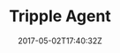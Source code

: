 ---
title: "Tripple Agent"
site_link: "https://www.triple-agent.com/"
description: "Mobile party game for 5-9 people."
released_by: "Torfi & Sig"
released: "2017-01-01"
platforms: []
tags: []
date: "2017-05-02T17:40:32Z"
cat: "T"
---